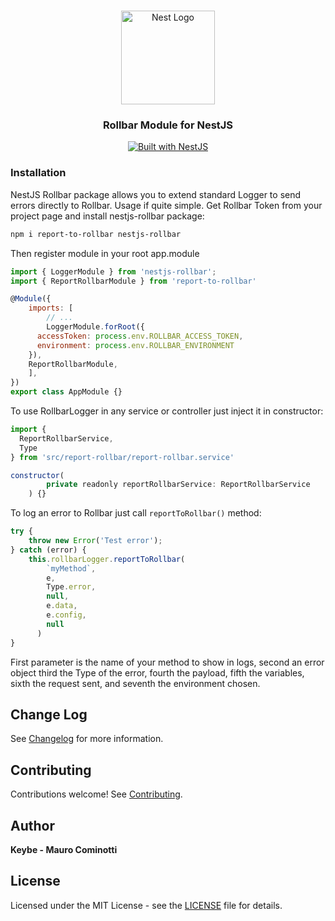 <h1 align="center"></h1>

<div align="center">
  <a href="http://nestjs.com/" target="_blank">
    <img src="https://nestjs.com/img/logo_text.svg" width="150" alt="Nest Logo" />
  </a>
</div>

<h3 align="center">Rollbar Module for NestJS</h3>

<div align="center">
  <a href="https://nestjs.com" target="_blank">
    <img src="https://img.shields.io/badge/built%20with-NestJs-red.svg" alt="Built with NestJS">
  </a>
</div>

### Installation

NestJS Rollbar package allows you to extend standard Logger to send errors directly to Rollbar. Usage if quite simple. Get Rollbar Token from your project page and install nestjs-rollbar package:

```bash
npm i report-to-rollbar nestjs-rollbar
```

Then register module in your root app.module

```javascript
import { LoggerModule } from 'nestjs-rollbar';
import { ReportRollbarModule } from 'report-to-rollbar'

@Module({
	imports: [
		// ...
		LoggerModule.forRoot({
      accessToken: process.env.ROLLBAR_ACCESS_TOKEN,
      environment: process.env.ROLLBAR_ENVIRONMENT
    }),
    ReportRollbarModule,
	],
})
export class AppModule {}
```

To use RollbarLogger in any service or controller just inject it in constructor:

```javascript
import {
  ReportRollbarService,
  Type
} from 'src/report-rollbar/report-rollbar.service'

constructor(
		private readonly reportRollbarService: ReportRollbarService
	) {}
```

To log an error to Rollbar just call `reportToRollbar()` method:

```javascript
try {
	throw new Error('Test error');
} catch (error) {
	this.rollbarLogger.reportToRollbar(
        `myMethod`,
        e,
        Type.error,
        null,
        e.data,
        e.config,
        null
      )
}
```

First parameter is the name of your method to show in logs, second an error object third the Type of the error, fourth the payload, fifth the variables, sixth the request sent, and seventh the environment chosen.

## Change Log

See [Changelog](CHANGELOG.md) for more information.

## Contributing

Contributions welcome! See [Contributing](CONTRIBUTING.md).

## Author

**Keybe - Mauro Cominotti**

## License

Licensed under the MIT License - see the [LICENSE](LICENSE) file for details.